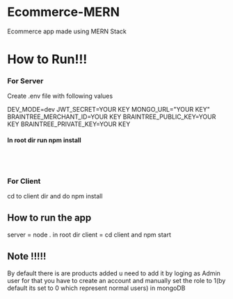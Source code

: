 # Ecommerce-MERN
Ecommerce app made using MERN Stack

<h1>How to Run!!!</h1>
<h3>For Server</h3>
<p>Create .env file with following values</p>
<p>DEV_MODE=dev
JWT_SECRET=YOUR KEY
MONGO_URL="YOUR KEY"
BRAINTREE_MERCHANT_ID=YOUR KEY
BRAINTREE_PUBLIC_KEY=YOUR KEY
BRAINTREE_PRIVATE_KEY=YOUR KEY</p>
<h4>In root dir run npm install</h4>
</br>
</br>
<h3>For Client</h3>
<p>cd to client dir and do npm install</p>
<h2>How to run the app</h2>
<p>server = node . in root dir
  client = cd client and npm start
</p>
<h2>Note !!!!!</h2>
<p>By default there is are products added u need to add it by loging as Admin user for that you have to create an account and manually set the role to 1(by default its set to 0 which represent normal users) in mongoDB</p>
